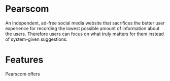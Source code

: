 # Pearscom
An independent, ad-free social media website that sacrifices the better user experience for recording the lowest possible amount of information about the users. Therefore users can focus on what truly matters for them instead of system-given suggestions.

# Features
Pearscom offers 
